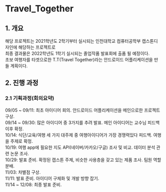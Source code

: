 # Travel_Together
## 1. 개요
해당 프로젝트는 2021학년도 2학기부터 실시되는 인천대학교 컴퓨터공학부 캡스톤디자인에 해당하는 프로젝트로   
최종 결과물은 2022학년도 1학기 실시되는 졸업작품 발표회에 출품 될 예정이다.   
초보 여행자를 타겟으로한 T.T(Travel Together)라는 안드로이드 어플리케이션을 만들 계획이다.
<br/>
## 2. 진행 과정
### 2.1 기획과정(회의요약)   
09/05 ~ 09/11: 최초 아이디어 회의. 안드로이드 어플리케이션을 메인으로한 프로젝트 구상.   
09/14 ~ 09/30: 많은 아이디어 중 3가지를 추려 발표. 메인 아이디어는 교수님 피드백 이후 확정.   
10/14: 식단/교육/여행 세 가지 대주제 중 여행아이디어가 가장 경쟁력있다 피드백. 여행을 주제로 확정.   
10/19: 여행 app에 필요한 지도 API(네이버/카카오/구글) 조사 및 비교. 데이터 분석 관련 논문 조사.   
10/29: 발표 준비. 확정된 캡스톤 주제, 비슷한 사용층을 갖고 있는 제품 조사. 팀원 역할 분배.   
11/03: 차별점 구상.   
11/11: 발표 준비. 아이디어 구체화 및 개발 방향 잡기.   
11/14 ~ 12/08: 최종 발표 준비.
